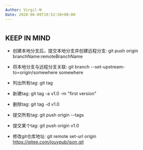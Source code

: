 ```yaml
---
Author: Virgil-N
Date: 2020-06-09T19:52:58+08:00
---
```

#

## KEEP IN MIND

- 创建本地分支后，提交本地分支并创建远程分支: git push origin branchName:remoteBranchName

- 将本地分支与远程分支关联: git branch --set-upstream-to=origin/somewhere somewhere

- 列出所有tag: git tag

- 新建tag: git tag -a v1.0 -m "first version"

- 删除tag: git tag -d v1.0

- 提交所有tag: git push origin --tags

- 提交某个tag: git push origin v1.0

- 修改git仓库地址: git remote set-url origin https://gitee.com/jouypub/json.git
